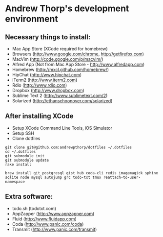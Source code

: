 # Andrew Thorp's development environment

## Necessary things to install:

* Mac App Store (XCode required for homebrew)
* Browsers (http://www.google.com/chrome, http://getfirefox.com)
* MacVim (http://code.google.com/p/macvim/)
* Alfred App (Not from Mac App Store - http://www.alfredapp.com)
* Homebrew (http://mxcl.github.com/homebrew/)
* HipChat (http://www.hipchat.com)
* iTerm2 (http://www.iterm2.com)
* Rdio (http://www.rdio.com)
* Dropbox (http://www.dropbox.com)
* Sublime Text 2 (http://www.sublimetext.com/2)
* Solarized (http://ethanschoonover.com/solarized)

## After installing XCode

* Setup XCode Command Line Tools, iOS Simulator
* Setup SSH
* Clone dotfiles

```shell
git clone git@github.com:andrewpthorp/dotfiles ~/.dotfiles
cd ~/.dotfiles
git submodule init
git submodule update
rake install
```

```shell
brew install git postgresql gist hub coda-cli redis imagemagick sphinx sqlite node mysql autojump grc todo-txt tmux reattach-to-user-namespace
```

## Extra software:

* todo.sh (todotxt.com)
* AppZapper (http://www.appzapper.com)
* Fluid (http://www.fluidapp.com)
* Coda (http://www.panic.com/coda)
* Transmit (http://www.panic.com/transmit)
